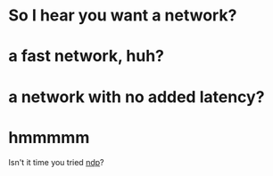 # So I hear you want a  network?
#  a fast network, huh?
# a network with no added latency?
# hmmmmm

Isn't it time you tried [ndp](http://dl.acm.org/citation.cfm?id=3098825)?
